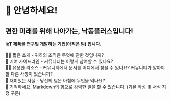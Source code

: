 # 👋 안녕하세요! 
## 편한 미래를 위해 나아가는, 낙동플러스입니다!

**IoT 제품을 연구및 개발하는 기업(아직은 팀) 입니다.**

🙋‍♀️ 짧은 소개 - 귀하의 조직은 무엇에 관한 것입니까?  
🌈 기여 가이드라인 - 커뮤니티는 어떻게 참여할 수 있나요?  
👩‍💻 유용한 리소스 - 커뮤니티에서 문서를 어디에서 찾을 수 있나요? 커뮤니티가 알아야 할 다른 사항이 있습니까?  
🍿 재미있는 사실 - 당신의 팀은 아침에 무엇을 먹나요?  
🧙 기억하세요. [Markdown](https://docs.github.com/github/writing-on-github/getting-started-with-writing-and-formatting-on-github/)의 힘으로 강력한 일을 할 수 있습니다. (기본 작성 및 서식 지정 구문)  

